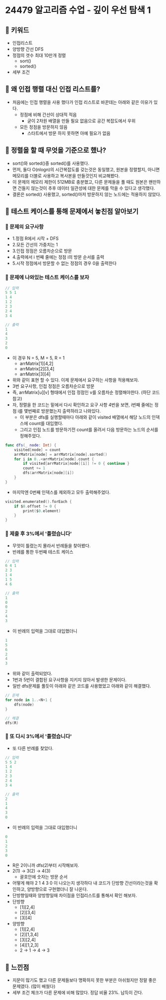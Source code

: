 # 24479 알고리즘 수업 - 깊이 우선 탐색 1

## 🍎 키워드
- 인접리스트
- 양방향 간선 DFS
- 정점의 갯수 최대 10만개 정렬
    - sort()
    - sorted()
- 세부 조건

## 🍎 왜 인접 행렬 대신 인접 리스트를?
- 처음에는 인접 행렬을 사용 했다가 인접 리스트로 바꾼데는 아래와 같은 이유가 있다.
    - 정점에 비해 간선이 상대적 적음
        - 굳이 2차원 배열을 만들 필요 없음으로 공간 복잡도에서 우위
    - 모든 정점을 방문하지 않음
        - 스타트에서 방문 하지 못하면 아예 필요가 없음

## 🍎 정렬을 할 때 무엇을 기준으로 했나?
- sort()와 sorted()중 sorted()를 사용했다.
- 먼저, 둘다 O(nlogn)의 시간복잡도를 갖는것은 동일했고, 원본을 정렬할지, 아니면 메모리를 더블로 사용하고 복사본을 만들것인지 비교해봤다.
- 이 문제의 메모리 제한이 512MB로 충분했고, 다른 문제들을 풀 때도 원본은 왠만하면 건들지 않는것이 추후 데이터 일관성에 대한 문제를 막을 수 있다고 생각했다.
- 결론은 sorted() 사용했고, sorted()마저 방문하지 않는 노드에는 적용하지 않았다.

## 🍎 테스트 케이스를 통해 문제에서 놓친점 알아보기
### 📖 문제의 요구사항
- 1.정점 R에서 시작 + DFS
- 2.모든 간선의 가중치는 1
- 3.인접 정점은 오름차순으로 방문
- 4.출력에서 i 번째 줄에는 정점 i의 방문 순서를 출력
- 5.시작 정점에서 방문할 수 없는 정점의 경우 0을 출력한다

### 📖 문제에 나와있는 테스트 케이스를 보자
```swift
// 입력
5 5 1
1 4
1 2
2 3
2 4
3 4

// 출력
1
4
3
2
0
```
- 이 경우 N = 5, M = 5, R = 1
    - arrMatrix[1][4,2]
    - arrMatrix[2][3,4]
    - arrMatrix[3][4]
- 위와 같이 표현 할 수 있다. 이제 문제에서 요구하는 사항을 적용해보자.
- 3번 요구사항, 인접 정점은 오름차순으로 방문
- 즉, arrMatrix[u][v] 형태에서 인접 정점인 v를 오름차순 정렬해야한다. (하단 코드 참고)
- 자, 정렬을 한 코드는 밑에서 다시 확인하고 요구 사항 4번을 보면, i번째 줄에는 정점 i를 몇번째로 방문했는지 출력하라고 나와있다.
    - 이 부분은 dfs를 실행할때마다 아래와 같이 visited 배열에서 해당 노드의 인덱스에 count를 대입했다.
    - 그리고 인접 노드를 방문하기전 count를 올려서 다음 방문하는 노드의 순서를 정해주었다.
```swift
func dfs(_ node: Int) {
    visited[node] = count
    arrMatrix[node] = arrMatrix[node].sorted()
    for i in 0..<arrMatrix[node].count {
        if visited[arrMatrix[node][i]] != 0 { continue }
        count += 1
        dfs(arrMatrix[node][i])
    }
}
```
- 마지막엔 0번째 인덱스를 제외하고 모두 출력해주었다.
```swift
visited.enumerated().forEach {
    if $0.offset != 0 {
        print($0.element)
    }
}
```

### 📖 제출 후 3%에서 '틀렸습니다'
- 무엇이 틀렸는지 몰라서 반례들을 찾아봤다.
- 반례를 통한 두번째 테스트 케이스
```swift
// 입력
6 4 1
2 3
1 4
1 5
4 6

// 출력
1
0
0
2
4
3
```
- 이 반례의 입력을 그대로 대입했더니
```swift
1
5
6
2
4
3
```
- 위와 같이 출력되었다.
- 1번과 5번이 결합된 요구사항을 지키지 않아서 발생한 문제이다.
- 일반 dfs문제를 풀듯이 아래와 같은 코드를 사용했었고 아래와 같이 해결했다.
```swift
// 문제
for node in 1..<N+1 {
    dfs(node)
}

// 해결
dfs(R)
```
### 📖 또 다시 3%에서 '틀렸습니다'
- 또 다른 반례를 찾았다.
```swift
// 입력
5 5 2
1 4
1 2
2 3
2 4
3 4

// 출력
2
1
4
3
0
```
- 이 반례의 입력을 그대로 대입했더니
```swift
0
1
2
3
0
```
- R은 2이니까 dfs(2)부터 시작해보자.
- 2(1) -> 3(2) -> 4(3)
    - 괄호안에 숫자는 방문 순서
- 어떻게 해야 2 1 4 3 0 이 나오는지 생각하다 내 코드가 단방향 간선이라는것을 확인하고, 양방향으로 구현했더니 잘 나온다.
- 단방향일때와 양방향일때 차이점을 인접리스트를 통해서 확인 해보자.
- 단방향
    - [1][2,4]
    - [2][3,4]
    - [3][4]
- 양방향
    - [1][2,4]
    - [2][1,3,4]
    - [3][2,4]
    - [4][1,2,3]
    - 2 -> 1 -> 4 -> 3

## 🍎 느낀점
- 지문이 많기도 했고 다른 문제들보다 명확하지 못한 부분은 아쉬웠지만 정말 좋은 문제였다. (많이 배웠다)
- 세부 조건 체크가 다른 문제에 비해 많았다. 정답 비율 23%. 납득이 간다.

